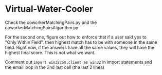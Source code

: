 # Virtual-Water-Cooler

Check the coworkerMatchingPairs.py and the coworkerMatchingPairsAlgorithm.py

For the second one, figure out how to enforce that if a user said yes to "Only Within Field", then highest match has to be with someone in the same field.
Right now, if the answers have all the same values, they will have the highest final score. This is not what we want.

Comment out `import win32com.client as win32` in import statements and the email loop in the 2nd last cell (the last 2 lines)
